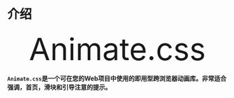 <link rel="stylesheet" href="https://fonts.googleapis.com/css?family=MuseoModerno:light,bold">
<link rel="stylesheet" href="https://cdn.jsdelivr.net/npm/animate.css@3.5.2/animate.min.css">

<style>
	#title {
		font-size: 5em;
        text-align: center;
        margin: 10px 0;
	}
</style>


# 介绍

<p id="title" class="animated infinite bounce">Animate.css</p>

**`Animate.css`是一个可在您的Web项目中使用的即用型跨浏览器动画库。非常适合强调，首页，滑块和引导注意的提示。**

